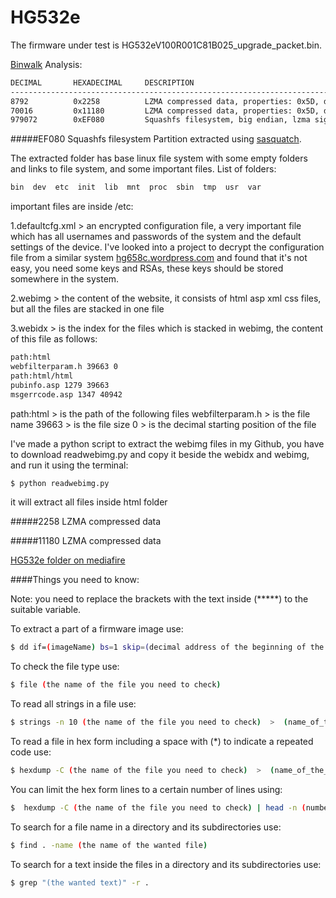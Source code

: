 # HG532e


The firmware under test is HG532eV100R001C81B025_upgrade_packet.bin.

[Binwalk](https://github.com/devttys0/binwalk) Analysis:
```bash
DECIMAL       HEXADECIMAL     DESCRIPTION
--------------------------------------------------------------------------------
8792          0x2258          LZMA compressed data, properties: 0x5D, dictionary size: 8388608 bytes, uncompressed size: 97664 bytes
70016         0x11180         LZMA compressed data, properties: 0x5D, dictionary size: 8388608 bytes, uncompressed size: 2783096 bytes
979072        0xEF080         Squashfs filesystem, big endian, lzma signature, version 3.0, size: 2746714 bytes, 197 inodes, blocksize: 65536 bytes, created: 2014-04-17 02:44:10
```

#####EF080 Squashfs filesystem
Partition extracted using <a href="https://github.com/devttys0/sasquatch">sasquatch</a>.

The extracted folder has base linux file system with some empty folders and links to file system, and some important files.
List of folders:
```bash
bin  dev  etc  init  lib  mnt  proc  sbin  tmp  usr  var
```

important files are inside /etc:

1.defaultcfg.xml > an encrypted configuration file, a very important file which has all usernames and passwords of  the system and the default settings of the device.
I've looked into a project to decrypt the configuration file from a similar system <a href="http://hg658c.wordpress.com">hg658c.wordpress.com</a> and found that it's not easy, you need some keys and RSAs, these keys should be stored somewhere in the system.

2.webimg > the content of the website, it consists of html asp xml css files, but all the files are stacked in one file

3.webidx > is the index for the files which is stacked in webimg, the content of this file as follows:
```bash
path:html
webfilterparam.h 39663 0
path:html/html
pubinfo.asp 1279 39663
msgerrcode.asp 1347 40942
```
path:html > is the path of the following files
webfilterparam.h > is the file name
39663 > is the file size
0 > is the decimal starting position of the file

I've made a python script to extract the webimg files in my Github, you have to download readwebimg.py and copy it beside the webidx and webimg, and run it using the terminal:
```bash
$ python readwebimg.py
```
it will extract all files inside html folder

#####2258  LZMA compressed data

#####11180 LZMA compressed data


<a href="https://www.mediafire.com/folder/71l98mn7wagi3/HG532e">HG532e folder on mediafire</a>

####Things you need to know:

Note: you need to replace the brackets with the text inside (*****) to the suitable variable.

To extract a part of a firmware image use:
```bash
$ dd if=(imageName) bs=1 skip=(decimal address of the beginning of the file) of=(outPartName)
```

To check the file type use:
```bash
$ file (the name of the file you need to check)
```

To read all strings in a file use:
```bash
$ strings -n 10 (the name of the file you need to check)  >  (name_of_the_output_file)
```

To read a file in hex form including a space with (*) to indicate a repeated code use:
```bash
$ hexdump -C (the name of the file you need to check)  >  (name_of_the_output_file)
```

You can limit the hex form lines to a certain number of lines using:
```bash
$  hexdump -C (the name of the file you need to check) | head -n (number of requested lines)
```

To search for a file name in a directory and its subdirectories use:
```bash
$ find . -name (the name of the wanted file)
```

To search for a text inside the files in a directory and its subdirectories use:
```bash
$ grep "(the wanted text)" -r .
```



